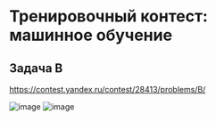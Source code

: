 # Тренировочный контест: машинное обучение
## Задача B
https://contest.yandex.ru/contest/28413/problems/B/


![image](https://user-images.githubusercontent.com/111676263/185779334-eaefe7dd-9744-40eb-b0f0-abac8063b6e6.png)
![image](https://user-images.githubusercontent.com/111676263/185779341-44a17673-ad56-4a09-83af-13c5c22fc5d6.png)

